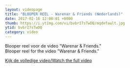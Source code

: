 ```yaml
---
layout: videopage
title: "BLOOPER REEL - Warenar & Friends (Nederlands)"
date: 2017-02-16 12:00:01 +0000
thumb: https://i.ytimg.com/vi/bvbrI7sTwDQ/mqdefault.jpg
ytid: bvbrI7sTwDQ
category: video
---
```


Blooper reel voor de video "Warenar & Friends."  
Blooper reel for the video "Warenar & Friends."

[Kijk de volledige video/Watch the full video](https://www.youtube.com/watch?v=UUYWPUQjRHg)